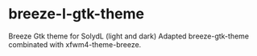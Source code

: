 # breeze-l-gtk-theme
Breeze Gtk theme for SolydL (light and dark)
Adapted breeze-gtk-theme combinated with xfwm4-theme-breeze.
